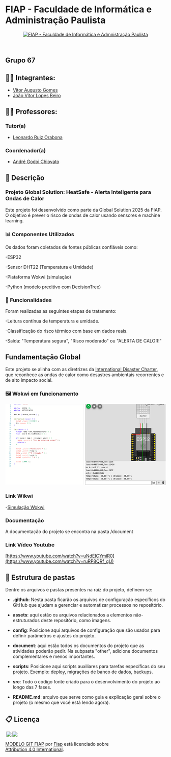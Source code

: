 # FIAP - Faculdade de Informática e Administração Paulista

<p align="center">
<a href= "https://www.fiap.com.br/"><img src="assets/logo-fiap.png" alt="FIAP - Faculdade de Informática e Admnistração Paulista" border="0" width=40% height=40%></a>
</p>

<br>


## Grupo 67

## 👨‍🎓 Integrantes: 
- <a href="https://www.linkedin.com/in/vittor-augusto/">Vitor Augusto Gomes</a>
- <a href="https://www.linkedin.com/company/inova-fusca">João Vitor Lopes Beiro</a>

## 👩‍🏫 Professores:
### Tutor(a) 
- <a href="https://www.linkedin.com/in/leonardoorabona/">Leonardo Ruiz Orabona</a>
### Coordenador(a)
- <a href="https://www.linkedin.com/in/profandregodoi/">André Godoi Chiovato</a>


## 📜 Descrição

### Projeto Global Solution: HeatSafe - Alerta Inteligente para Ondas de Calor ###
Este projeto foi desenvolvido como parte da Global Solution 2025 da FIAP. O objetivo é prever o risco de ondas de calor usando sensores e machine learning.


### 📊 Componentes Utilizados ###
Os dados foram coletados de fontes públicas confiáveis como:

-ESP32

-Sensor DHT22 (Temperatura e Umidade)

-Plataforma Wokwi (simulação)

-Python (modelo preditivo com DecisionTree)



### 🧪 Funcionalidades ###
Foram realizadas as seguintes etapas de tratamento:

-Leitura contínua de temperatura e umidade.

-Classificação do risco térmico com base em dados reais.

-Saída: "Temperatura segura", "Risco moderado" ou "ALERTA DE CALOR!"


## Fundamentação Global
Este projeto se alinha com as diretrizes da [International Disaster Charter](https://disasterscharter.org/), que reconhece as ondas de calor como desastres ambientais recorrentes e de alto impacto social.


### 🖼️ Wokwi em funcionamento ###

![Wokwi em funcionamento](document/print_wokwi_simulacao.png)


### Link Wikwi ###

-[Simulação Wokwi](https://wokwi.com/projects/432410645491940353)

### Documentação ###
A documentação do projeto se encontra na pasta /document

### Link Vídeo Youtube ###

[https://www.youtube.com/watch?v=uNdEICYmiR0](https://www.youtube.com/watch?v=ruRP8QRf_gU)


## 📁 Estrutura de pastas

Dentre os arquivos e pastas presentes na raiz do projeto, definem-se:

- <b>.github</b>: Nesta pasta ficarão os arquivos de configuração específicos do GitHub que ajudam a gerenciar e automatizar processos no repositório.

- <b>assets</b>: aqui estão os arquivos relacionados a elementos não-estruturados deste repositório, como imagens.

- <b>config</b>: Posicione aqui arquivos de configuração que são usados para definir parâmetros e ajustes do projeto.

- <b>document</b>: aqui estão todos os documentos do projeto que as atividades poderão pedir. Na subpasta "other", adicione documentos complementares e menos importantes.

- <b>scripts</b>: Posicione aqui scripts auxiliares para tarefas específicas do seu projeto. Exemplo: deploy, migrações de banco de dados, backups.

- <b>src</b>: Todo o código fonte criado para o desenvolvimento do projeto ao longo das 7 fases.

- <b>README.md</b>: arquivo que serve como guia e explicação geral sobre o projeto (o mesmo que você está lendo agora).



## 📋 Licença

<img style="height:22px!important;margin-left:3px;vertical-align:text-bottom;" src="https://mirrors.creativecommons.org/presskit/icons/cc.svg?ref=chooser-v1"><img style="height:22px!important;margin-left:3px;vertical-align:text-bottom;" src="https://mirrors.creativecommons.org/presskit/icons/by.svg?ref=chooser-v1"><p xmlns:cc="http://creativecommons.org/ns#" xmlns:dct="http://purl.org/dc/terms/"><a property="dct:title" rel="cc:attributionURL" href="https://github.com/agodoi/template">MODELO GIT FIAP</a> por <a rel="cc:attributionURL dct:creator" property="cc:attributionName" href="https://fiap.com.br">Fiap</a> está licenciado sobre <a href="http://creativecommons.org/licenses/by/4.0/?ref=chooser-v1" target="_blank" rel="license noopener noreferrer" style="display:inline-block;">Attribution 4.0 International</a>.</p>


